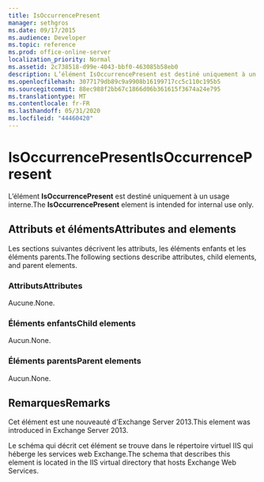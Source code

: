```yaml
---
title: IsOccurrencePresent
manager: sethgros
ms.date: 09/17/2015
ms.audience: Developer
ms.topic: reference
ms.prod: office-online-server
localization_priority: Normal
ms.assetid: 2c738518-d99e-4043-bbf0-463085b58eb0
description: L’élément IsOccurrencePresent est destiné uniquement à un usage interne.
ms.openlocfilehash: 3077179db89c9a9908b16199717cc5c110c195b5
ms.sourcegitcommit: 88ec988f2bb67c1866d06b361615f3674a24e795
ms.translationtype: MT
ms.contentlocale: fr-FR
ms.lasthandoff: 05/31/2020
ms.locfileid: "44460420"
---
```

# <a name="isoccurrencepresent"></a><span data-ttu-id="585fa-103">IsOccurrencePresent</span><span class="sxs-lookup"><span data-stu-id="585fa-103">IsOccurrencePresent</span></span>

<span data-ttu-id="585fa-104">L’élément **IsOccurrencePresent** est destiné uniquement à un usage interne.</span><span class="sxs-lookup"><span data-stu-id="585fa-104">The **IsOccurrencePresent** element is intended for internal use only.</span></span> 

## <a name="attributes-and-elements"></a><span data-ttu-id="585fa-105">Attributs et éléments</span><span class="sxs-lookup"><span data-stu-id="585fa-105">Attributes and elements</span></span>

<span data-ttu-id="585fa-106">Les sections suivantes décrivent les attributs, les éléments enfants et les éléments parents.</span><span class="sxs-lookup"><span data-stu-id="585fa-106">The following sections describe attributes, child elements, and parent elements.</span></span>
  
### <a name="attributes"></a><span data-ttu-id="585fa-107">Attributs</span><span class="sxs-lookup"><span data-stu-id="585fa-107">Attributes</span></span>

<span data-ttu-id="585fa-108">Aucune.</span><span class="sxs-lookup"><span data-stu-id="585fa-108">None.</span></span>
  
### <a name="child-elements"></a><span data-ttu-id="585fa-109">Éléments enfants</span><span class="sxs-lookup"><span data-stu-id="585fa-109">Child elements</span></span>

<span data-ttu-id="585fa-110">Aucun.</span><span class="sxs-lookup"><span data-stu-id="585fa-110">None.</span></span>
  
### <a name="parent-elements"></a><span data-ttu-id="585fa-111">Éléments parents</span><span class="sxs-lookup"><span data-stu-id="585fa-111">Parent elements</span></span>

<span data-ttu-id="585fa-112">Aucun.</span><span class="sxs-lookup"><span data-stu-id="585fa-112">None.</span></span>
  
## <a name="remarks"></a><span data-ttu-id="585fa-113">Remarques</span><span class="sxs-lookup"><span data-stu-id="585fa-113">Remarks</span></span>

<span data-ttu-id="585fa-114">Cet élément est une nouveauté d'Exchange Server 2013.</span><span class="sxs-lookup"><span data-stu-id="585fa-114">This element was introduced in Exchange Server 2013.</span></span>
  
<span data-ttu-id="585fa-115">Le schéma qui décrit cet élément se trouve dans le répertoire virtuel IIS qui héberge les services web Exchange.</span><span class="sxs-lookup"><span data-stu-id="585fa-115">The schema that describes this element is located in the IIS virtual directory that hosts Exchange Web Services.</span></span>
  

